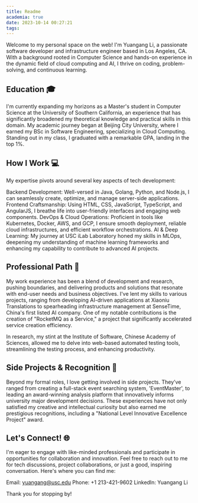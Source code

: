 ```yaml
---
title: Readme
academia: true
date: 2023-10-14 00:27:21
tags:
---
```



Welcome to my personal space on the web! I'm Yuangang Li, a passionate software developer and infrastructure engineer based in Los Angeles, CA. With a background rooted in Computer Science and hands-on experience in the dynamic field of cloud computing and AI, I thrive on coding, problem-solving, and continuous learning.

## Education 🎓
I'm currently expanding my horizons as a Master's student in Computer Science at the University of Southern California, an experience that has significantly broadened my theoretical knowledge and practical skills in this domain. My academic journey began at Beijing City University, where I earned my BSc in Software Engineering, specializing in Cloud Computing. Standing out in my class, I graduated with a remarkable GPA, landing in the top 1%.

## How I Work 💻
My expertise pivots around several key aspects of tech development:

Backend Development: Well-versed in Java, Golang, Python, and Node.js, I can seamlessly create, optimize, and manage server-side applications.
Frontend Craftsmanship: Using HTML, CSS, JavaScript, TypeScript, and AngularJS, I breathe life into user-friendly interfaces and engaging web components.
DevOps & Cloud Operations: Proficient in tools like Kubernetes, Docker, AWS, and GCP, I ensure smooth deployment, reliable cloud infrastructures, and efficient workflow orchestrations.
AI & Deep Learning: My journey at USC iLab Laboratory honed my skills in MLOps, deepening my understanding of machine learning frameworks and enhancing my capability to contribute to advanced AI projects.
## Professional Path 🚀
My work experience has been a blend of development and research, pushing boundaries, and delivering products and solutions that resonate with end-user needs and business objectives. I've lent my skills to various projects, ranging from developing AI-driven applications at Xiaoniu Translations to spearheading infrastructure management at SenseTime, China's first listed AI company. One of my notable contributions is the creation of "RocketMQ as a Service," a project that significantly accelerated service creation efficiency.

In research, my stint at the Institute of Software, Chinese Academy of Sciences, allowed me to delve into web-based automated testing tools, streamlining the testing process, and enhancing productivity.

## Side Projects & Recognition 🏅
Beyond my formal roles, I love getting involved in side projects. They’ve ranged from creating a full-stack event searching system, 'EventMaster', to leading an award-winning analysis platform that innovatively informs university major development decisions. These experiences have not only satisfied my creative and intellectual curiosity but also earned me prestigious recognitions, including a "National Level Innovative Excellence Project" award.

## Let's Connect! 🌐
I'm eager to engage with like-minded professionals and participate in opportunities for collaboration and innovation. Feel free to reach out to me for tech discussions, project collaborations, or just a good, inspiring conversation. Here's where you can find me:

Email: yuangang@usc.edu
Phone: +1 213-421-9602
LinkedIn: Yuangang Li


Thank you for stopping by!